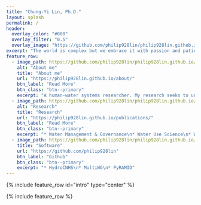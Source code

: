 ```yaml
---
title: "Chung-Yi Lin, Ph.D."
layout: splash
permalink: /
header:
  overlay_color: "#000"
  overlay_filter: "0.5"
  overlay_image: "https://github.com/philip928lin/philip928lin.github.io/blob/main/images/title_header.png?raw=true"
excerpt: "The world is complex but we embrace it with passion and patient.\nLast update: Aug 26 2023"
feature_row:
  - image_path: https://github.com/philip928lin/philip928lin.github.io/blob/main/images/title_me.jpg?raw=true
    alt: "About me"
    title: "About me"
    url: "https://philip928lin.github.io/about/"
    btn_label: "Read More"
    btn_class: "btn--primary"
    excerpt: "A human-water systems researcher. My research seeks to understand the driving forces and underlying mechanisms of co-evolved human-water systems, a fundamental prerequisite for effective, risk-based decision-making."
  - image_path: https://github.com/philip928lin/philip928lin.github.io/blob/main/images/title_research.jpg?raw=true
    alt: "Research"
    title: "Research"
    url: "https://philip928lin.github.io/publications/"
    btn_label: "Read More"
    btn_class: "btn--primary"
    excerpt: "* Water Management & Governance\n* Water Use Science\n* Water & Disasters\n* Smart Water Systems"
  - image_path: https://github.com/philip928lin/philip928lin.github.io/blob/main/images/title_software.png?raw=true
    title: "Software"
    url: "https://github.com/philip928lin"
    btn_label: "Github"
    btn_class: "btn--primary"
    excerpt: "* HydroCNHS\n* MultiWG\n* PyRAMID"
---
```


{% include feature_row id="intro" type="center" %}

{% include feature_row %}